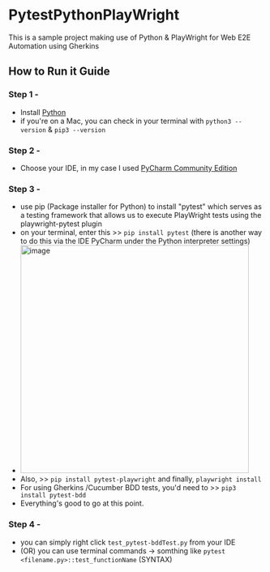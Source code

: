 # PytestPythonPlayWright
This is a sample project making use of Python &amp; PlayWright for Web E2E Automation using Gherkins

## How to Run it Guide

### Step 1 - 

- Install [Python](https://www.python.org/downloads/) 
- if you're on a Mac, you can check in your terminal with `python3 --version` & `pip3 --version`

### Step 2 - 
- Choose your IDE, in my case I used [PyCharm Community Edition](https://www.jetbrains.com/products/compare/?product=pycharm-ce&product=pycharm)

### Step 3 -
- use pip (Package installer for Python) to install "pytest" which serves as a testing framework that allows us to execute PlayWright tests using the playwright-pytest plugin
- on your terminal, enter this >> `pip install pytest` (there is another way to do this via the IDE PyCharm under the Python interpreter settings)
- <img width="450" alt="image" src="https://github.com/user-attachments/assets/c9b53b29-1064-4ac8-a5da-0b2033c98f76" />
- Also, >> `pip install pytest-playwright` and finally, `playwright install`
- For using Gherkins /Cucumber BDD tests, you'd need to >> `pip3 install pytest-bdd`
- Everything's good to go at this point.

### Step 4 - 

- you can simply right click `test_pytest-bddTest.py` from your IDE
- (OR) you can use terminal commands -> somthing like `pytest <filename.py>::test_functionName` (SYNTAX)
